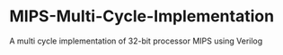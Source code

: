 # MIPS-Multi-Cycle-Implementation
A multi cycle implementation of 32-bit processor MIPS using Verilog
